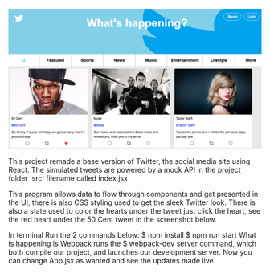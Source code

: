![Ticketing](img/remake_twitter2.png?raw=true "remake-twitter")

This project remade a base version of Twitter, the social media site using React. The simulated tweets are powered by a mock API in the project folder 'src' filename called index.jsx

This program allows data to flow through components and get presented in the UI, there is also CSS styling used to get the sleek Twitter look. There is also a state used to color the hearts under the  tweet just click the heart, see the red heart under the 50 Cent tweet in the screenshot below.

In terminal Run the 2 commands below:
$ npm install
$ npm run start
What is happening is Webpack runs the $ webpack-dev server command, which both compile our project, and launches our development server. Now you can change App.jsx as wanted and see the updates made live.
